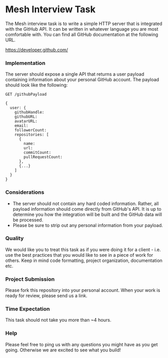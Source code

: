 # Mesh Interview Task

The Mesh interview task is to write a simple HTTP server that is integrated with the GitHub API. It can be written in whatever language you are most comfortable with. You can find all GitHub documentation at the following URL.

https://developer.github.com/

### Implementation

The server should expose a single API that returns a user payload containing information about your personal GitHub account. The payload should look like the following:

```
GET /githubPayload

{
  user: {
    githubHandle:
    githubURL:
    avatarURL:
    email:
    followerCount:
    repositories: [
      {
        name:
        url:
        commitCount:
        pullRequestCount:
      },
      {...}
    ]
  }
}
```

### Considerations

 * The server should not contain any hard coded information. Rather, all payload information should come directly from GitHub's API. It is up to determine you how the integration will be built and the GitHub data will be processed.
 * Please be sure to strip out any personal information from your payload.

### Quality

We would like you to treat this task as if you were doing it for a client - i.e. use the best practices that you would like to see in a piece of work for others. Keep in mind code formatting, project organization, documentation etc.

### Project Submission

Please fork this repository into your personal account. When your work is ready for review, please send us a link.

### Time Expectation

This task should not take you more than ~4 hours.

### Help

Please feel free to ping us with any questions you might have as you get going. Otherwise we are excited to see what you build!
